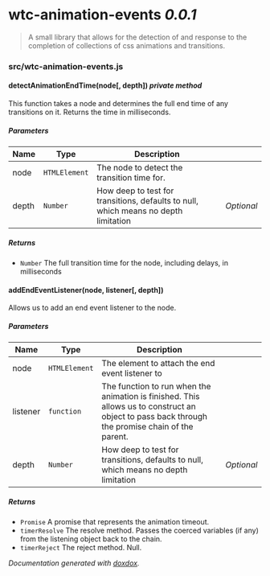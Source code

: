 # wtc-animation-events *0.0.1*

> A small library that allows for the detection of and response to the completion of collections of css animations and transitions.


### src/wtc-animation-events.js


#### detectAnimationEndTime(node[, depth])  *private method*

This function takes a node and determines the full end time of any transitions
on it. Returns the time in milliseconds.




##### Parameters

| Name | Type | Description |  |
| ---- | ---- | ----------- | -------- |
| node | `HTMLElement`  | The node to detect the transition time for. | &nbsp; |
| depth | `Number`  | How deep to test for transitions, defaults to null, which means no depth limitation | *Optional* |




##### Returns


- `Number`  The full transition time for the node, including delays, in milliseconds



#### addEndEventListener(node, listener[, depth]) 

Allows us to add an end event listener to the node.




##### Parameters

| Name | Type | Description |  |
| ---- | ---- | ----------- | -------- |
| node | `HTMLElement`  | The element to attach the end event listener to | &nbsp; |
| listener | `function`  | The function to run when the animation is finished. This allows us to construct an object to pass back through the promise chain of the parent. | &nbsp; |
| depth | `Number`  | How deep to test for transitions, defaults to null, which means no depth limitation | *Optional* |




##### Returns


- `Promise`  A promise that represents the animation timeout.
- `timerResolve`  The resolve method. Passes the coerced variables (if any) from the listening object back to the chain.
- `timerReject`  The reject method. Null.




*Documentation generated with [doxdox](https://github.com/neogeek/doxdox).*
